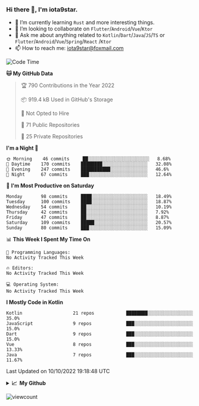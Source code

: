 ### Hi there 👋, I'm iota9star.

- 🌱 I’m currently learning `Rust` and more interesting things.
- 👯 I’m looking to collaborate on `Flutter`/`Android`/`Vue`/`Ktor`
- 💬 Ask me about anything related to `Kotlin`/`Dart`/`Java`/`JS`/`TS` or `Flutter`/`Android`/`Vue`/`Spring`/`React`
  /`Ktor`
- 📫 How to reach me: [iota9star@foxmail.com](iota9star@foxmail.com)



<!--START_SECTION:waka-->
![Code Time](http://img.shields.io/badge/Code%20Time-3%2C090%20hrs%2054%20mins-blue)

**🐱 My GitHub Data** 

> 🏆 790 Contributions in the Year 2022
 > 
> 📦 919.4 kB Used in GitHub's Storage 
 > 
> 🚫 Not Opted to Hire
 > 
> 📜 71 Public Repositories 
 > 
> 🔑 25 Private Repositories  
 > 
**I'm a Night 🦉** 

```text
🌞 Morning    46 commits     ██░░░░░░░░░░░░░░░░░░░░░░░   8.68% 
🌆 Daytime    170 commits    ████████░░░░░░░░░░░░░░░░░   32.08% 
🌃 Evening    247 commits    ███████████░░░░░░░░░░░░░░   46.6% 
🌙 Night      67 commits     ███░░░░░░░░░░░░░░░░░░░░░░   12.64%

```
📅 **I'm Most Productive on Saturday** 

```text
Monday       98 commits     ████░░░░░░░░░░░░░░░░░░░░░   18.49% 
Tuesday      100 commits    ████░░░░░░░░░░░░░░░░░░░░░   18.87% 
Wednesday    54 commits     ██░░░░░░░░░░░░░░░░░░░░░░░   10.19% 
Thursday     42 commits     ██░░░░░░░░░░░░░░░░░░░░░░░   7.92% 
Friday       47 commits     ██░░░░░░░░░░░░░░░░░░░░░░░   8.87% 
Saturday     109 commits    █████░░░░░░░░░░░░░░░░░░░░   20.57% 
Sunday       80 commits     ███░░░░░░░░░░░░░░░░░░░░░░   15.09%

```


📊 **This Week I Spent My Time On** 

```text
💬 Programming Languages: 
No Activity Tracked This Week

🔥 Editors: 
No Activity Tracked This Week

💻 Operating System: 
No Activity Tracked This Week

```

**I Mostly Code in Kotlin** 

```text
Kotlin                   21 repos            ████████░░░░░░░░░░░░░░░░░   35.0% 
JavaScript               9 repos             ███░░░░░░░░░░░░░░░░░░░░░░   15.0% 
Dart                     9 repos             ███░░░░░░░░░░░░░░░░░░░░░░   15.0% 
Vue                      8 repos             ███░░░░░░░░░░░░░░░░░░░░░░   13.33% 
Java                     7 repos             ███░░░░░░░░░░░░░░░░░░░░░░   11.67%

```



 Last Updated on 10/10/2022 19:18:48 UTC
<!--END_SECTION:waka-->

<details>
  <summary><b>📈&nbsp;&nbsp;My Github</b></summary>
  <br>
  <img src='https://github-profile-trophy.vercel.app/?username=iota9star'>
  <img src='https://bad-apple-github-readme.vercel.app/api?show_bg=1&username=iota9star&hide_title=true'>
  <img src='http://cr-skills-chart-widget.azurewebsites.net/api/api?username=iota9star'>
</details>


![viewcount](https://count.getloli.com/get/@iota9star?theme=rule34)
